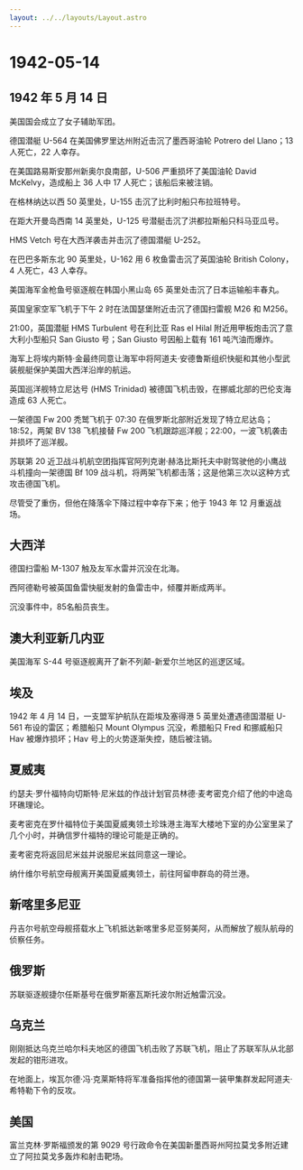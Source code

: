 ```yaml
---
layout: ../../layouts/Layout.astro
---
```


# 1942-05-14

## 1942 年 5 月 14 日

美国国会成立了女子辅助军团。

德国潜艇 U-564 在美国佛罗里达州附近击沉了墨西哥油轮 Potrero del
Llano；13 人死亡，22 人幸存。

在美国路易斯安那州新奥尔良南部，U-506 严重损坏了美国油轮 David
McKelvy，造成船上 36 人中 17 人死亡；该船后来被注销。

在格林纳达以西 50 英里处，U-155 击沉了比利时船只布拉班特号。

在距大开曼岛西南 14 英里处，U-125 号潜艇击沉了洪都拉斯船只科马亚瓜号。

HMS Vetch 号在大西洋袭击并击沉了德国潜艇 U-252。

在巴巴多斯东北 90 英里处，U-162 用 6 枚鱼雷击沉了英国油轮 British
Colony，4 人死亡，43 人幸存。

美国海军金枪鱼号驱逐舰在韩国小黑山岛 65 英里处击沉了日本运输船丰春丸。

英国皇家空军飞机于下午 2 时在法国瑟堡附近击沉了德国扫雷舰 M26 和 M256。

21:00，英国潜艇 HMS Turbulent 号在利比亚 Ras el Hilal
附近用甲板炮击沉了意大利小型船只 San Giusto 号；San Giusto 号因船上载有
161 吨汽油而爆炸。

海军上将埃内斯特·金最终同意让海军中将阿道夫·安德鲁斯组织快艇和其他小型武装舰艇保护美国大西洋沿岸的航运。

英国巡洋舰特立尼达号 (HMS Trinidad)
被德国飞机击毁，在挪威北部的巴伦支海造成 63 人死亡。

一架德国 Fw 200 秃鹫飞机于 07:30
在俄罗斯北部附近发现了特立尼达岛；18:52，两架 BV 138 飞机接替 Fw 200
飞机跟踪巡洋舰；22:00，一波飞机袭击并损坏了巡洋舰。

苏联第 20
近卫战斗机航空团指挥官阿列克谢·赫洛比斯托夫中尉驾驶他的小鹰战斗机撞向一架德国
Bf 109 战斗机，将两架飞机都击落；这是他第三次以这种方式攻击德国飞机。

尽管受了重伤，但他在降落伞下降过程中幸存下来；他于 1943 年 12
月重返战场。

## 大西洋

德国扫雷船 M-1307 触及友军水雷并沉没在北海。

西阿德勒号被英国鱼雷快艇发射的鱼雷击中，倾覆并断成两半。

沉没事件中，85名船员丧生。

## 澳大利亚新几内亚

美国海军 S-44 号驱逐舰离开了新不列颠-新爱尔兰地区的巡逻区域。

## 埃及

1942 年 4 月 14 日，一支盟军护航队在距埃及塞得港 5 英里处遭遇德国潜艇
U-561 布设的雷区；希腊船只 Mount Olympus 沉没，希腊船只 Fred 和挪威船只
Hav 被爆炸损坏；Hav 号上的火势逐渐失控，随后被注销。

## 夏威夷

约瑟夫·罗什福特向切斯特·尼米兹的作战计划官员林德·麦考密克介绍了他的中途岛环礁理论。

麦考密克在罗什福特位于美国夏威夷领土珍珠港主海军大楼地下室的办公室里呆了几个小时，并确信罗什福特的理论可能是正确的。

麦考密克将返回尼米兹并说服尼米兹同意这一理论。

纳什维尔号航空母舰离开美国夏威夷领土，前往阿留申群岛的荷兰港。

## 新喀里多尼亚

丹吉尔号航空母舰搭载水上飞机抵达新喀里多尼亚努美阿，从而解放了舰队航母的侦察任务。

## 俄罗斯

苏联驱逐舰捷尔任斯基号在俄罗斯塞瓦斯托波尔附近触雷沉没。

## 乌克兰

刚刚抵达乌克兰哈尔科夫地区的德国飞机击败了苏联飞机，阻止了苏联军队从北部发起的钳形进攻。

在地面上，埃瓦尔德·冯·克莱斯特将军准备指挥他的德国第一装甲集群发起阿道夫·希特勒下令的反攻。

## 美国

富兰克林·罗斯福颁发的第 9029
号行政命令在美国新墨西哥州阿拉莫戈多附近建立了阿拉莫戈多轰炸和射击靶场。